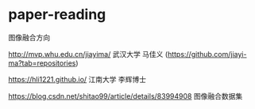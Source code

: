 # paper-reading

图像融合方向

http://mvp.whu.edu.cn/jiayima/ 武汉大学 马佳义
(https://github.com/jiayi-ma?tab=repositories)

https://hli1221.github.io/ 江南大学  李辉博士

https://blog.csdn.net/shitao99/article/details/83994908 图像融合数据集

